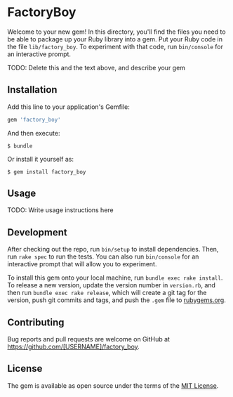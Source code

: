 # FactoryBoy

Welcome to your new gem! In this directory, you'll find the files you need to be able to package up your Ruby library into a gem. Put your Ruby code in the file `lib/factory_boy`. To experiment with that code, run `bin/console` for an interactive prompt.

TODO: Delete this and the text above, and describe your gem

## Installation

Add this line to your application's Gemfile:

```ruby
gem 'factory_boy'
```

And then execute:

    $ bundle

Or install it yourself as:

    $ gem install factory_boy

## Usage

TODO: Write usage instructions here

## Development

After checking out the repo, run `bin/setup` to install dependencies. Then, run `rake spec` to run the tests. You can also run `bin/console` for an interactive prompt that will allow you to experiment.

To install this gem onto your local machine, run `bundle exec rake install`. To release a new version, update the version number in `version.rb`, and then run `bundle exec rake release`, which will create a git tag for the version, push git commits and tags, and push the `.gem` file to [rubygems.org](https://rubygems.org).

## Contributing

Bug reports and pull requests are welcome on GitHub at https://github.com/[USERNAME]/factory_boy.


## License

The gem is available as open source under the terms of the [MIT License](http://opensource.org/licenses/MIT).

